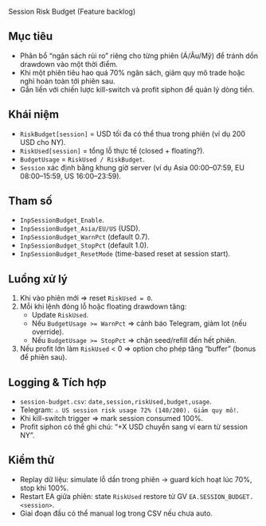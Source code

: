 Session Risk Budget (Feature backlog)

## Mục tiêu
- Phân bổ “ngân sách rủi ro” riêng cho từng phiên (Á/Âu/Mỹ) để tránh dồn drawdown vào một thời điểm.
- Khi một phiên tiêu hao quá 70% ngân sách, giảm quy mô trade hoặc nghỉ hoàn toàn tới phiên sau.
- Gắn liền với chiến lược kill-switch và profit siphon để quản lý dòng tiền.

## Khái niệm
- `RiskBudget[session]` = USD tối đa có thể thua trong phiên (ví dụ 200 USD cho NY).
- `RiskUsed[session]` = tổng lỗ thực tế (closed + floating?).
- `BudgetUsage` = `RiskUsed / RiskBudget`.
- `Session` xác định bằng khung giờ server (ví dụ Asia 00:00–07:59, EU 08:00–15:59, US 16:00–23:59).

## Tham số
- `InpSessionBudget_Enable`.
- `InpSessionBudget_Asia/EU/US` (USD).
- `InpSessionBudget_WarnPct` (default 0.7).
- `InpSessionBudget_StopPct` (default 1.0).
- `InpSessionBudget_ResetMode` (time-based reset at session start).

## Luồng xử lý
1. Khi vào phiên mới ⇒ reset `RiskUsed = 0`.
2. Mỗi khi lệnh đóng lỗ hoặc floating drawdown tăng:
   - Update `RiskUsed`.
   - Nếu `BudgetUsage >= WarnPct` ⇒ cảnh báo Telegram, giảm lot (nếu override).
   - Nếu `BudgetUsage >= StopPct` ⇒ chặn seed/refill đến hết phiên.
3. Nếu profit lớn làm `RiskUsed` < 0 ⇒ option cho phép tăng “buffer” (bonus để phiên sau).

## Logging & Tích hợp
- `session-budget.csv`: `date,session,riskUsed,budget,usage`.
- Telegram: `⚠️ US session risk usage 72% (140/200). Giảm quy mô!`.
- Khi kill-switch trigger ⇒ mark session consumed 100%.
- Profit siphon có thể ghi chú: “+X USD chuyển sang ví earn từ session NY”.

## Kiểm thử
- Replay dữ liệu: simulate lỗ dần trong phiên → guard kích hoạt lúc 70%, stop khi 100%.
- Restart EA giữa phiên: state `RiskUsed` restore từ GV `EA.SESSION_BUDGET.<session>`.
- Giai đoạn đầu có thể manual log trong CSV nếu chưa auto.
